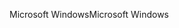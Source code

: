 <span data-ttu-id="6b010-101">Microsoft Windows</span><span class="sxs-lookup"><span data-stu-id="6b010-101">Microsoft Windows</span></span>